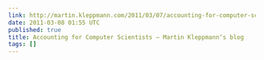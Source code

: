 ```yaml
---
link: http://martin.kleppmann.com/2011/03/07/accounting-for-computer-scientists.html
date: 2011-03-08 01:55 UTC
published: true
title: Accounting for Computer Scientists — Martin Kleppmann‘s blog
tags: []
---
```



